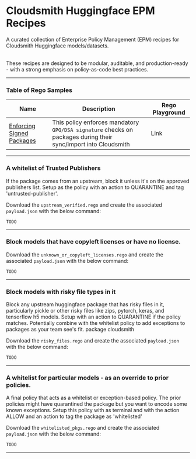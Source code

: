 # Cloudsmith Huggingface EPM Recipes
A curated collection of Enterprise Policy Management (EPM) recipes for Cloudsmith Huggingface models/datasets.
<br/><br/>

These recipes are designed to be modular, auditable, and production-ready - with a strong emphasis on policy-as-code best practices.

***

### Table of Rego Samples

|           Name              |                                        Description                                                              |  Rego Playground |
|         --------            |                                          -------                                                                |      -------     |
| [Enforcing Signed Packages](https://github.com/cloudsmith-io/rego-recipes?tab=readme-ov-file#recipe-1---enforcing-signed-packages)   | This policy enforces mandatory ```GPG/DSA signature``` checks on packages during their sync/import into Cloudsmith    |  Link  |

***

### A whitelist of Trusted Publishers

If the package comes from an upstream, block it unless it's on the approved publishers list.
Setup as the policy with an action to QUARANTINE and tag 'untrusted-publisher'.

Download the ```upstream_verified.rego``` and create the associated ```payload.json``` with the below command:
```
TODO
```

***

### Block models that have copyleft licenses or have no license.

Download the ```unknown_or_copyleft_licenses.rego``` and create the associated ```payload.json``` with the below command:
```
TODO
```

***

### Block models with risky file types in it

Block any upstream huggingface package that has risky files in it, particularly pickle or other
risky files like zips, pytorch, keras, and tensorflow h5 models.
Setup with an action to QUARANTINE if the policy matches.
Potentially combine with the whitelist policy to add exceptions to packages as your team see's fit.
package cloudsmith 

Download the ```risky_files.rego``` and create the associated ```payload.json``` with the below command:
```
TODO
```

***

### A whitelist for particular models - as an override to prior policies.

A final policy that acts as a whitelist or exception-based policy. The prior policies
might have quarantined the package but you want to encode some known exceptions.
Setup this policy with as terminal and with the action ALLOW and an action to tag the
package as 'whitelisted'

Download the ```whitelisted_pkgs.rego``` and create the associated ```payload.json``` with the below command:
```
TODO
```

***
